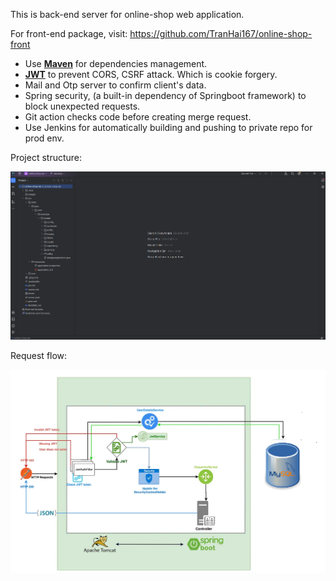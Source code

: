 This is back-end server for online-shop web application.

For front-end package, visit: https://github.com/TranHai167/online-shop-front  

* Use **[Maven](maven.md)** for dependencies management.
* **[JWT](jwt.md)** to prevent CORS, CSRF attack. Which is cookie forgery. 
* Mail and Otp server to confirm client's data.
* Spring security, (a built-in dependency of Springboot framework) to block unexpected requests.
* Git action checks code before creating merge request.
* Use Jenkins for automatically building and pushing to private repo for prod env.

Project structure: 

![Project structure](/images/pj_structure.png)

Request flow:

![Project structure](/images/request_direction.png)

